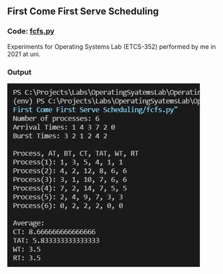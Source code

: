 ## First Come First Serve Scheduling

### Code: [fcfs.py](./fcfs.py)

Experiments for Operating Systems Lab (ETCS-352) performed by me in 2021 at uni.

### Output

![Output](./output.png)